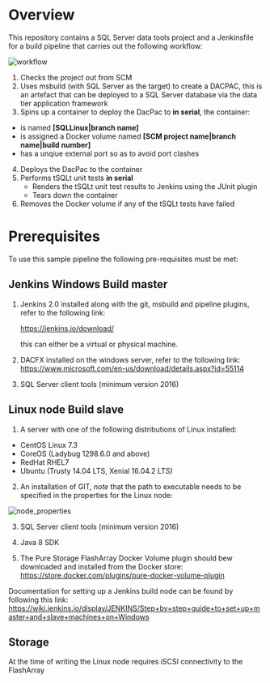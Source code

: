 # Overview

This repository contains a SQL Server data tools project and a Jenkinsfile for a build pipeline that carries out the following workflow:

![workflow](https://user-images.githubusercontent.com/15145995/38548952-f5750942-3caa-11e8-8291-20f593eb1c34.PNG)

1. Checks the project out from SCM
2. Uses msbuild (with SQL Server as the target) to create a DACPAC, this is an artefact that can be deployed to a SQL Server database via the data tier application framework
3. Spins up a container to deploy the DacPac to **in serial**, the container:
  - is named **[SQLLinux|branch name]**
  - is assigned a Docker volume named **[SCM project name|branch name|build number]**
  - has a unqiue external port so as to avoid port clashes
4. Deploys the DacPac to the container
5. Performs tSQLt unit tests **in serial**
   - Renders the tSQLt unit test results to Jenkins using the JUnit plugin
   - Tears down the container
6. Removes the Docker volume if any of the tSQLt tests have failed

# Prerequisites

To use this sample pipeline the following pre-requisites must be met:

## Jenkins Windows Build master

1. Jenkins 2.0 installed along with the git, msbuild and pipeline plugins, refer to the following link:
  
   https://jenkins.io/download/
  
   this can either be a virtual or physical machine.   

2. DACFX installed on the windows server, refer to the following link:
   https://www.microsoft.com/en-us/download/details.aspx?id=55114
  
3. SQL Server client tools (minimum version 2016)

## Linux node Build slave

1. A server with one of the following distributions of Linux installed:
 - CentOS Linux 7.3
 - CoreOS (Ladybug 1298.6.0 and above)
 - RedHat RHEL7
 - Ubuntu (Trusty 14.04 LTS, Xenial 16.04.2 LTS)

2. An installation of GIT, *note* that the path to executable needs to be specified in the properties for the Linux node:

![node_properties](https://user-images.githubusercontent.com/15145995/38550704-254e645c-3caf-11e8-8fa4-97835a88b470.PNG)

3. SQL Server client tools (minimum version 2016)
  
4. Java 8 SDK   

5. The Pure Storage FlashArray Docker Volume plugin should bew downloaded and installed from the Docker store:
   https://store.docker.com/plugins/pure-docker-volume-plugin 

Documentation for setting up a Jenkins build node can be found by following this link:
https://wiki.jenkins.io/display/JENKINS/Step+by+step+guide+to+set+up+master+and+slave+machines+on+Windows

## Storage

At the time of writing the Linux node requires iSCSI connectivity to the FlashArray

